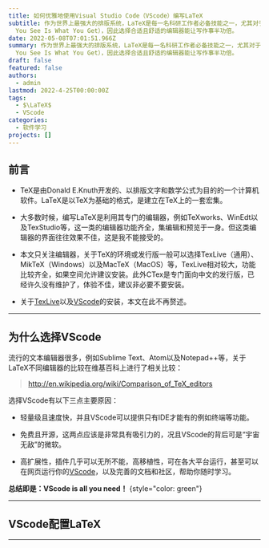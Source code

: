 ```yaml
---
title: 如何优雅地使用Visual Studio Code（VScode）编写LaTeX
subtitle: 作为世界上最强大的排版系统，LaTeX是每一名科研工作者必备技能之一，尤其对于理工科而言，其重要性不言而喻。LaTeX并非“所见即所得”（What
  You See Is What You Get），因此选择合适且舒适的编辑器能让写作事半功倍。
date: 2022-05-08T07:01:51.966Z
summary: 作为世界上最强大的排版系统，LaTeX是每一名科研工作者必备技能之一，尤其对于理工科而言，其重要性不言而喻。LaTeX并非“所见即所得”（What
  You See Is What You Get），因此选择合适且舒适的编辑器能让写作事半功倍。
draft: false
featured: false
authors:
  - admin
lastmod: 2022-4-25T00:00:00Z
tags:
  - $\LaTeX$
  - VScode
categories:
  - 软件学习
projects: []
---
```

## **前言**

* TeX是由Donald E.Knuth开发的、以排版文字和数学公式为目的的一个计算机软件。LaTeX是以TeX为基础的格式，是建立在TeX上的一套宏集。  


* 大多数时候，编写LaTeX是利用其专门的编辑器，例如TeXworks、WinEdt以及TexStudio等，这一类的编辑器功能齐全，集编辑和预览于一身。但这类编辑器的界面往往效果不佳，这是我不能接受的。


* 本文只关注编辑器，关于TeX的环境或发行版一般可以选择TexLive（通用）、MikTeX（Windows）以及MacTeX（MacOS）等，TexLive相对较大，功能比较齐全，如果空间允许建议安装。此外CTex是专门面向中文的发行版，已经许久没有维护了，体验不佳，建议非必要不要安装。

* 关于[TexLive](https://www.latex-project.org/)以及[VScode](https://code.visualstudio.com/)的安装，本文在此不再赘述。

---

## **为什么选择VScode**
流行的文本编辑器很多，例如Sublime Text、Atom以及Notepad++等，关于LaTeX不同编辑器的比较在维基百科上进行了相关比较：

> http://en.wikipedia.org/wiki/Comparison_of_TeX_editors

选择VScode有以下三点主要原因：

* 轻量级且速度快，并且VScode可以提供只有IDE才能有的例如终端等功能。

* 免费且开源，这两点应该是非常具有吸引力的，况且VScode的背后可是“宇宙无敌”的微软。

* 高扩展性，插件几乎可以无所不能，高移植性，可在各大平台运行，甚至可以在网页运行你的[VScode](https://github.com/coder/code-server)，以及完善的文档和社区，帮助你随时学习。

**总结即是：VScode is all you need！**
{style="color: green"}

---

## VScode配置LaTeX

---